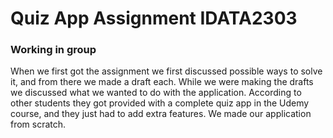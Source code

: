 # Quiz App Assignment IDATA2303

### Working in group

When we first got the assignment we first discussed possible ways to solve it, and from there we made a draft each.
While we were making the drafts we discussed what we wanted to do with the application. According to other students they got provided with
a complete quiz app in the Udemy course, and they just had to add extra features. We made our application from scratch.
